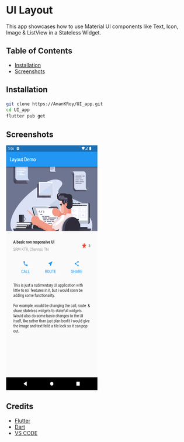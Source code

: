 # UI Layout

This app showcases how to use Material UI components like Text, Icon, Image & ListView in a Stateless Widget.

## Table of Contents

- [Installation](#installation)
- [Screenshots](#screenshots)

## Installation

```bash
git clone https://AmanKRoy/UI_app.git
cd UI_app
flutter pub get
```

## Screenshots

<img src="./screenshots/1.png" width=250 height=670>

## Credits

- [Flutter](https://flutter.dev/)
- [Dart](https://dart.dev/)
- [VS CODE](https://code.visualstudio.com/)


